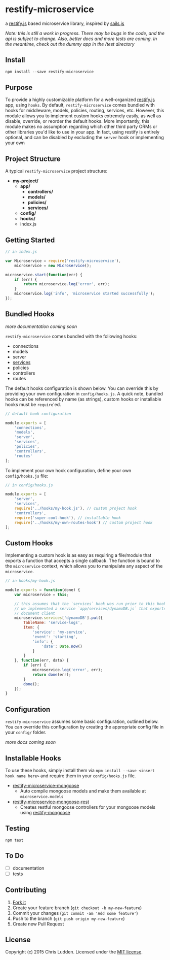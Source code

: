 # restify-microservice
a [restify.js](http://restify.com) based microservice library, inspired by [sails.js](http://sailsjs.org)  

*Note: this is still a work in progress. There may be bugs in the code, and the api is subject to change. Also, better docs and more tests are coming. In the meantime, check out the dummy app in the /test directory*

## Install
```javascript
npm install --save restify-microservice
```

## Purpose
To provide a highly customizable platform for a well-organized [restify.js](http://restify.com) app, using `hooks`. By default, `restify-microservice` comes bundled with hooks for middleware, models, policies, routing, services, etc. However, this module allows you to implement custom hooks extremely easily, as well as disable, override, or reorder the default hooks. More importantly, this module makes no assumption regarding which other third party ORMs or other libraries you'd like to use in your app. In fact, using restify is entirely optional, and can be disabled by excluding the `server` hook or implementing your own

## Project Structure
A typical `restify-microservice` project structure:
- **my-project/**
    - **app/**
      - **controllers/**
      - **models/**
      - **policies/**
      - **services/**
    - **config/**
    - **hooks/**
    - index.js


## Getting Started
```javascript
// in index.js

var Microservice = require('restify-microservice'),
    microservice = new Microservice();

microservice.start(function(err) {
    if (err) {
        return microservice.log('error', err);
    }
    microservice.log('info', 'microservice started successfully');
});
```

## Bundled Hooks
*more documentation coming soon*

`restify-microservice` comes bundled with the following hooks:
- connections
- models
- server
- [services](docs/hooks/services.md)
- policies
- controllers
- routes  

The default hooks configuration is shown below. You can override this by providing your own configuration in `config/hooks.js`. A quick note, bundled hooks can be referenced by name (as strings), custom hooks or installable hooks must be `require`'ed.
```javascript
// default hook configuration

module.exports = [
    'connections',
    'models',
    'server',
    'services',
    'policies',
    'controllers',
    'routes'
];
```

To implement your own hook configuration, define your own `config/hooks.js` file:
```javascript
// in config/hooks.js

module.exports = [
    'server',
    'services',
    require('../hooks/my-hook.js'), // custom project hook
    'controllers',
    require('super-cool-hook'), // installable hook
    require('../hooks/my-own-routes-hook') // custom project hook
];
```

## Custom Hooks
Implementing a custom hook is as easy as requiring a file/module that exports a function that accepts a single callback. The function is bound to the `microservice` context, which allows you to manipulate any aspect of the `microservice`.
```javascript
// in hooks/my-hook.js

module.exports = function(done) {
    var microservice = this;

    // this assumes that the `services` hook was run prior to this hook and that
    // we implemented a service `app/services/dynamoDB.js` that exports a dynamoDB
    // document client
    microservice.services['dynamoDB'].put({
        TableName: 'service-logs',
        Item: {
            'service': 'my-service',
            'event': 'starting',
            'info': {
                'date': Date.now()
            }
        }
    }, function(err, data) {
        if (err) {
            microservice.log('error', err);
            return done(err);
        }
        done();
    });
}
```


## Configuration
`restify-microservice` assumes some basic configuration, outlined below. You can override this configuration by creating the appropriate config file in your `config/` folder.  

*more docs coming soon*

## Installable Hooks
To use these hooks, simply install them via `npm install --save <insert hook name here>` and require them in your `config/hooks.js` file.
- [restify-microservice-mongoose](https://github.com/cludden/restify-microservice-mongoose)
    - Auto compile mongoose models and make them available at `microservice.models`
- [restify-microservice-mongoose-rest](https://github.com/cludden/restify-microservice-mongoose-rest)
    - Creates restful mongoose controllers for your mongoose models using [restify-mongoose](https://github.com/saintedlama/restify-mongoose)

## Testing
`npm test`

## To Do
- [ ] documentation
- [ ] tests

## Contributing
1. [Fork it](https://github.com/cludden/restify-microservice/fork)
2. Create your feature branch (`git checkout -b my-new-feature`)
3. Commit your changes (`git commit -am 'Add some feature'`)
4. Push to the branch (`git push origin my-new-feature`)
5. Create new Pull Request

## License
Copyright (c) 2015 Chris Ludden.
Licensed under the [MIT license](LICENSE.md).
